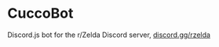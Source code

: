 # CuccoBot
Discord.js bot for the r/Zelda Discord server, [discord.gg/rzelda](https://discord.gg/rzelda)
